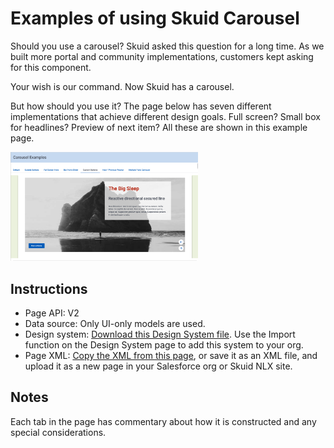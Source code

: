 # Examples of using Skuid Carousel

Should you use a carousel?  Skuid asked this question for a long time. As we built more portal and community implementations, customers kept asking for this component. 

Your wish is our command.  Now Skuid has a carousel.

But how should you use it?  The page below has seven different implementations that achieve different design goals.  Full screen?  Small box for headlines?  Preview of next item?  All these are shown in this example page. 

<img src="Carousel.png" width="300"></img>

## Instructions
- Page API:  V2
- Data source: Only UI-only models are used. 
- Design system:  [Download this Design System file](Carousel_Playground.designsystem?raw=true).  Use the Import function on the Design System page to add this system to your org.     
- Page XML:  [Copy the XML from this page](Carrousel.xml?raw=true), or save it as an XML file, and upload it as a new page in your Salesforce org or Skuid NLX site.  

## Notes

 Each tab in the page has commentary about how it is constructed and any special considerations. 
